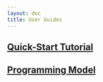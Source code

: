 ```yaml
---
layout: doc
title: User Guides
---
```


## [Quick-Start Tutorial](/quick-start)
## [Programming Model](/programming-model)
